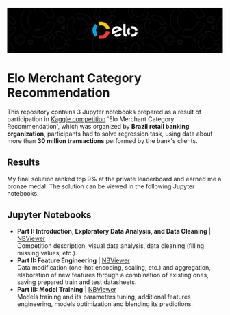 ![Elo Merchant Category Recommendation](https://github.com/adrofa/elo-kaggle-comp/blob/master/header.png)
# Elo Merchant Category Recommendation
This repository contains 3 Jupyter notebooks prepared as a result of participation in [Kaggle competition](https://www.kaggle.com/c/elo-merchant-category-recommendation) 'Elo Merchant Category Recommendation', which was organized by **Brazil retail banking organization**, participants had to solve regression task, using data about more than **30 million transactions** performed by the bank's clients.
 
## Results
My final solution ranked top 9% at the private leaderboard and earned me a bronze medal. The solution can be viewed in the following Jupyter notebooks.

## Jupyter Notebooks
- **Part I: Introduction, Exploratory Data Analysis, and Data Cleaning** | [NBViewer](https://nbviewer.jupyter.org/github/adrofa/elo-kaggle-comp/blob/master/Elo_Report_1_EDA.ipynb)
     <br/>Competition description, visual data analysis, data cleaning (filling missing values, etc.).
- **Part II: Feature Engineering** | [NBViewer](https://nbviewer.jupyter.org/github/adrofa/elo-kaggle-comp/blob/master/Elo_Report_2_FE.ipynb)
     <br/>Data modification (one-hot encoding, scaling, etc.) and aggregation, elaboration of new features through a combination of existing ones, saving prepared train and test datasheets.
- **Part III: Model Training** | [NBViewer](https://nbviewer.jupyter.org/github/adrofa/elo-kaggle-comp/blob/master/Elo_Report_3_Training.ipynb)
     <br/>Models training and its parameters tuning, additional features engineering, models optimization and blending its predictions.
